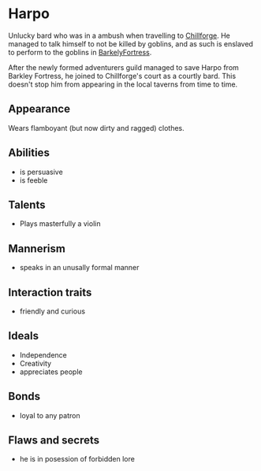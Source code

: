 # Harpo

Unlucky bard who was in a ambush when travelling to
[Chillforge](../../counties/vaenem/settlements/chillforge.md). He managed to
talk himself to not be killed by goblins, and as such is enslaved to perform to
the goblins in [BarkelyFortress](../../counties/vaenem/pois/barkely_fortress.md).

After the newly formed adventurers guild managed to save Harpo from Barkley
Fortress, he joined to Chillforge's court as a courtly bard. This doesn't stop
him from appearing in the local taverns from time to time.

## Appearance

Wears flamboyant (but now dirty and ragged) clothes.

## Abilities

- is persuasive
- is feeble

## Talents

- Plays masterfully a violin

## Mannerism

- speaks in an unusally formal manner

## Interaction traits

- friendly and curious

## Ideals

- Independence
- Creativity
- appreciates people

## Bonds

- loyal to any patron

## Flaws and secrets

- he is in posession of forbidden lore
